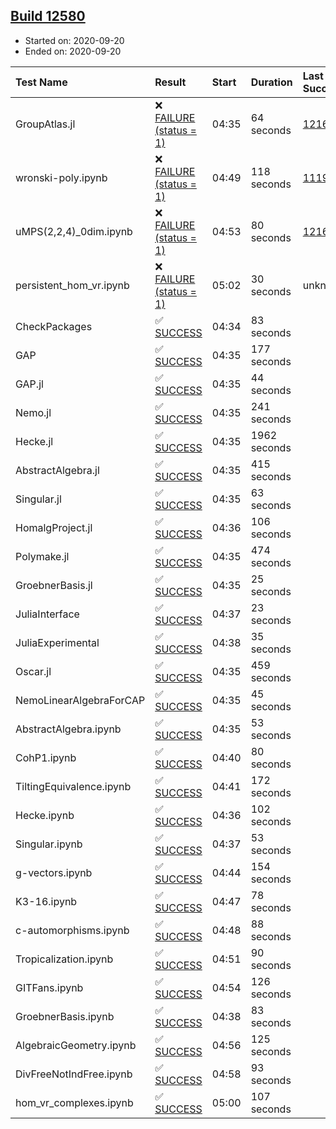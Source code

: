 ## [Build 12580](https://oscarci.mathematik.uni-kl.de/job/oscar/12580/)

* Started on: 2020-09-20
* Ended on: 2020-09-20

| Test Name    | Result | Start | Duration | Last Success | First Failure |
|:-------------|:-------|:------|:---------|:-------------|:--------------|
| GroupAtlas.jl | ❌ [FAILURE (status = 1)](https://oscarci.mathematik.uni-kl.de/job/oscar/12580/artifact/logs/build-12580/GroupAtlas.jl.log) | 04:35 | 64 seconds | [12167](https://oscarci.mathematik.uni-kl.de/job/oscar/12167/) | [12168](https://oscarci.mathematik.uni-kl.de/job/oscar/12168/) |
| wronski-poly.ipynb | ❌ [FAILURE (status = 1)](https://oscarci.mathematik.uni-kl.de/job/oscar/12580/artifact/logs/build-12580/wronski-poly.ipynb.log) | 04:49 | 118 seconds | [11192](https://oscarci.mathematik.uni-kl.de/job/oscar/11192/) | [11193](https://oscarci.mathematik.uni-kl.de/job/oscar/11193/) |
| uMPS(2,2,4)_0dim.ipynb | ❌ [FAILURE (status = 1)](https://oscarci.mathematik.uni-kl.de/job/oscar/12580/artifact/logs/build-12580/uMPS-2-2-4-_0dim.ipynb.log) | 04:53 | 80 seconds | [12167](https://oscarci.mathematik.uni-kl.de/job/oscar/12167/) | [12168](https://oscarci.mathematik.uni-kl.de/job/oscar/12168/) |
| persistent_hom_vr.ipynb | ❌ [FAILURE (status = 1)](https://oscarci.mathematik.uni-kl.de/job/oscar/12580/artifact/logs/build-12580/persistent_hom_vr.ipynb.log) | 05:02 | 30 seconds | unknown | unknown |
| CheckPackages | ✅ [SUCCESS](https://oscarci.mathematik.uni-kl.de/job/oscar/12580/artifact/logs/build-12580/CheckPackages.log) | 04:34 | 83 seconds |  |  |
| GAP | ✅ [SUCCESS](https://oscarci.mathematik.uni-kl.de/job/oscar/12580/artifact/logs/build-12580/GAP.log) | 04:35 | 177 seconds |  |  |
| GAP.jl | ✅ [SUCCESS](https://oscarci.mathematik.uni-kl.de/job/oscar/12580/artifact/logs/build-12580/GAP.jl.log) | 04:35 | 44 seconds |  |  |
| Nemo.jl | ✅ [SUCCESS](https://oscarci.mathematik.uni-kl.de/job/oscar/12580/artifact/logs/build-12580/Nemo.jl.log) | 04:35 | 241 seconds |  |  |
| Hecke.jl | ✅ [SUCCESS](https://oscarci.mathematik.uni-kl.de/job/oscar/12580/artifact/logs/build-12580/Hecke.jl.log) | 04:35 | 1962 seconds |  |  |
| AbstractAlgebra.jl | ✅ [SUCCESS](https://oscarci.mathematik.uni-kl.de/job/oscar/12580/artifact/logs/build-12580/AbstractAlgebra.jl.log) | 04:35 | 415 seconds |  |  |
| Singular.jl | ✅ [SUCCESS](https://oscarci.mathematik.uni-kl.de/job/oscar/12580/artifact/logs/build-12580/Singular.jl.log) | 04:35 | 63 seconds |  |  |
| HomalgProject.jl | ✅ [SUCCESS](https://oscarci.mathematik.uni-kl.de/job/oscar/12580/artifact/logs/build-12580/HomalgProject.jl.log) | 04:36 | 106 seconds |  |  |
| Polymake.jl | ✅ [SUCCESS](https://oscarci.mathematik.uni-kl.de/job/oscar/12580/artifact/logs/build-12580/Polymake.jl.log) | 04:35 | 474 seconds |  |  |
| GroebnerBasis.jl | ✅ [SUCCESS](https://oscarci.mathematik.uni-kl.de/job/oscar/12580/artifact/logs/build-12580/GroebnerBasis.jl.log) | 04:35 | 25 seconds |  |  |
| JuliaInterface | ✅ [SUCCESS](https://oscarci.mathematik.uni-kl.de/job/oscar/12580/artifact/logs/build-12580/JuliaInterface.log) | 04:37 | 23 seconds |  |  |
| JuliaExperimental | ✅ [SUCCESS](https://oscarci.mathematik.uni-kl.de/job/oscar/12580/artifact/logs/build-12580/JuliaExperimental.log) | 04:38 | 35 seconds |  |  |
| Oscar.jl | ✅ [SUCCESS](https://oscarci.mathematik.uni-kl.de/job/oscar/12580/artifact/logs/build-12580/Oscar.jl.log) | 04:35 | 459 seconds |  |  |
| NemoLinearAlgebraForCAP | ✅ [SUCCESS](https://oscarci.mathematik.uni-kl.de/job/oscar/12580/artifact/logs/build-12580/NemoLinearAlgebraForCAP.log) | 04:35 | 45 seconds |  |  |
| AbstractAlgebra.ipynb | ✅ [SUCCESS](https://oscarci.mathematik.uni-kl.de/job/oscar/12580/artifact/logs/build-12580/AbstractAlgebra.ipynb.log) | 04:35 | 53 seconds |  |  |
| CohP1.ipynb | ✅ [SUCCESS](https://oscarci.mathematik.uni-kl.de/job/oscar/12580/artifact/logs/build-12580/CohP1.ipynb.log) | 04:40 | 80 seconds |  |  |
| TiltingEquivalence.ipynb | ✅ [SUCCESS](https://oscarci.mathematik.uni-kl.de/job/oscar/12580/artifact/logs/build-12580/TiltingEquivalence.ipynb.log) | 04:41 | 172 seconds |  |  |
| Hecke.ipynb | ✅ [SUCCESS](https://oscarci.mathematik.uni-kl.de/job/oscar/12580/artifact/logs/build-12580/Hecke.ipynb.log) | 04:36 | 102 seconds |  |  |
| Singular.ipynb | ✅ [SUCCESS](https://oscarci.mathematik.uni-kl.de/job/oscar/12580/artifact/logs/build-12580/Singular.ipynb.log) | 04:37 | 53 seconds |  |  |
| g-vectors.ipynb | ✅ [SUCCESS](https://oscarci.mathematik.uni-kl.de/job/oscar/12580/artifact/logs/build-12580/g-vectors.ipynb.log) | 04:44 | 154 seconds |  |  |
| K3-16.ipynb | ✅ [SUCCESS](https://oscarci.mathematik.uni-kl.de/job/oscar/12580/artifact/logs/build-12580/K3-16.ipynb.log) | 04:47 | 78 seconds |  |  |
| c-automorphisms.ipynb | ✅ [SUCCESS](https://oscarci.mathematik.uni-kl.de/job/oscar/12580/artifact/logs/build-12580/c-automorphisms.ipynb.log) | 04:48 | 88 seconds |  |  |
| Tropicalization.ipynb | ✅ [SUCCESS](https://oscarci.mathematik.uni-kl.de/job/oscar/12580/artifact/logs/build-12580/Tropicalization.ipynb.log) | 04:51 | 90 seconds |  |  |
| GITFans.ipynb | ✅ [SUCCESS](https://oscarci.mathematik.uni-kl.de/job/oscar/12580/artifact/logs/build-12580/GITFans.ipynb.log) | 04:54 | 126 seconds |  |  |
| GroebnerBasis.ipynb | ✅ [SUCCESS](https://oscarci.mathematik.uni-kl.de/job/oscar/12580/artifact/logs/build-12580/GroebnerBasis.ipynb.log) | 04:38 | 83 seconds |  |  |
| AlgebraicGeometry.ipynb | ✅ [SUCCESS](https://oscarci.mathematik.uni-kl.de/job/oscar/12580/artifact/logs/build-12580/AlgebraicGeometry.ipynb.log) | 04:56 | 125 seconds |  |  |
| DivFreeNotIndFree.ipynb | ✅ [SUCCESS](https://oscarci.mathematik.uni-kl.de/job/oscar/12580/artifact/logs/build-12580/DivFreeNotIndFree.ipynb.log) | 04:58 | 93 seconds |  |  |
| hom_vr_complexes.ipynb | ✅ [SUCCESS](https://oscarci.mathematik.uni-kl.de/job/oscar/12580/artifact/logs/build-12580/hom_vr_complexes.ipynb.log) | 05:00 | 107 seconds |  |  |
